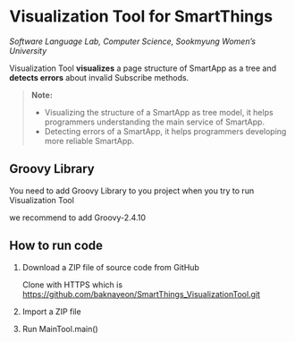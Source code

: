 Visualization Tool for SmartThings
===================
*Software Language Lab, Computer Science, Sookmyung Women’s University*




Visualization Tool **visualizes** a page structure of SmartApp as a tree and **detects errors** about invalid Subscribe methods.




> **Note:**
> - Visualizing the structure of a SmartApp as tree model, it helps programmers understanding the main service of SmartApp. 
> - Detecting errors of a SmartApp, it helps programmers developing more reliable SmartApp. 


Groovy Library
-------------
You need to add Groovy Library to you project when you try to run Visualization Tool

we recommend to add Groovy-2.4.10



How to run code
-------------
1. Download a ZIP file of source code from GitHub 

    Clone with HTTPS which is https://github.com/baknayeon/SmartThings_VisualizationTool.git


2. Import a ZIP file


3. Run MainTool.main()

